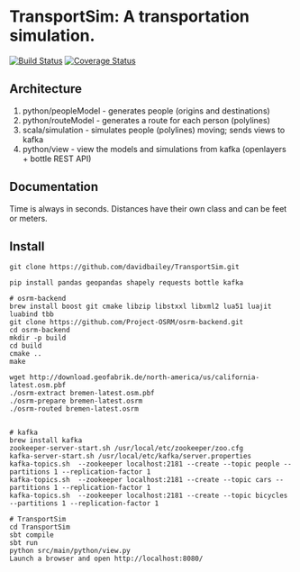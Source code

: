 # TransportSim: A transportation simulation. #

[![Build Status](https://travis-ci.org/davidbailey/TransportSim.svg?branch=master)](https://travis-ci.org/davidbailey/TransportSim)
[![Coverage Status](https://coveralls.io/repos/davidbailey/TransportSim/badge.svg?branch=master&service=github)](https://coveralls.io/github/davidbailey/TransportSim?branch=master)

## Architecture ##

1. python/peopleModel   - generates people (origins and destinations)
2. python/routeModel    - generates a route for each person (polylines)
3. scala/simulation     - simulates people (polylines) moving; sends views to kafka 
4. python/view          - view the models and simulations from kafka (openlayers + bottle REST API)

## Documentation ##
Time is always in seconds.
Distances have their own class and can be feet or meters.

## Install ##

```
git clone https://github.com/davidbailey/TransportSim.git

pip install pandas geopandas shapely requests bottle kafka

# osrm-backend
brew install boost git cmake libzip libstxxl libxml2 lua51 luajit luabind tbb
git clone https://github.com/Project-OSRM/osrm-backend.git
cd osrm-backend
mkdir -p build
cd build
cmake ..
make

wget http://download.geofabrik.de/north-america/us/california-latest.osm.pbf
./osrm-extract bremen-latest.osm.pbf
./osrm-prepare bremen-latest.osrm
./osrm-routed bremen-latest.osrm


# kafka
brew install kafka
zookeeper-server-start.sh /usr/local/etc/zookeeper/zoo.cfg
kafka-server-start.sh /usr/local/etc/kafka/server.properties
kafka-topics.sh  --zookeeper localhost:2181 --create --topic people --partitions 1 --replication-factor 1
kafka-topics.sh  --zookeeper localhost:2181 --create --topic cars --partitions 1 --replication-factor 1
kafka-topics.sh  --zookeeper localhost:2181 --create --topic bicycles --partitions 1 --replication-factor 1

# TransportSim
cd TransportSim
sbt compile
sbt run
python src/main/python/view.py
Launch a browser and open http://localhost:8080/
```

